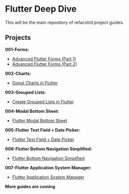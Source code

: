 # Flutter Deep Dive

This will be the main repository of refacotrd project guides.

## Projects

**001-Forms:**

- [Advanced Flutter Forms (Part 1)](https://medium.com/flutter-community/advanced-flutter-forms-part-1-e575422176ed)
- [Advanced Flutter Forms (Part 2)](https://medium.com/flutter-community/advanced-flutter-forms-part-2-5ba9a759c8a1)

**002-Charts:**

- [Donut Charts in Flutter](https://refactord.com/guides/donut-charts-in-flutter)

**003-Grouped Lists:**

- [Create Grouped Lists in Flutter](https://refactord.com/guides/create-grouped-lists-in-flutter)

**004-Modal Bottom Sheet:**

- [Flutter Modal Bottom Sheet](https://refactord.com/guides/flutter-modal-bottom-sheet)

**005-Flutter Text Field + Date Picker:**

- [Flutter Text Field + Date Picker](https://refactord.com/guides/flutter-text-field-date-picker)

**006-Flutter Bottom Navigation Simplified:**

- [Flutter Bottom Navigation Simplified](https://refactord.com/guides/flutter-bottom-navigation-simplified)

**007-Flutter Application System Manager:**

- [Flutter Application System Manager](http://refactord.herokuapp.com/mission_control/posts/flutter-application-system-manager)

**More guides are coming**
